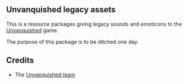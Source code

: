 Unvanquished legacy assets
--------------------------

This is a resource packages giving legacy sounds and emoticons to the [Unvanquished](https://www.unvanquished.net) game.

The purpose of this package is to be ditched one day.

Credits
-------

* The [Unvanquished team](https://unvanquished.net/?page_id=336)
